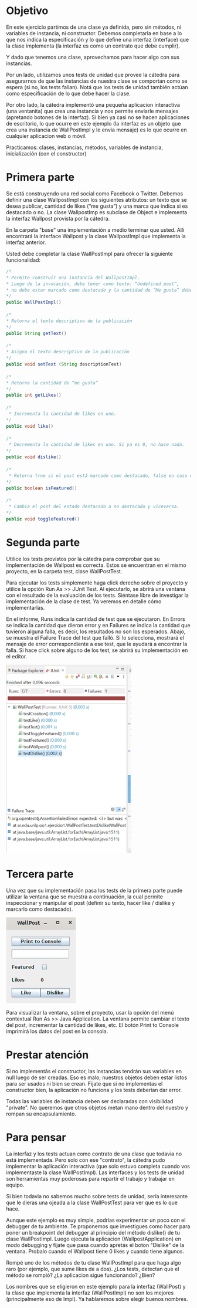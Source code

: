 # Objetivo

En este ejercicio partimos de una clase ya definida, pero sin métodos, ni variables de instancia, ni constructor. Debemos completarla en base a lo que nos indica la especificación y lo que define una interfaz (interface) que la clase implementa (la interfaz es como un contrato que debe cumplir). 

Y dado que tenemos una clase, aprovechamos para hacer algo con sus instancias. 

Por un lado, utilizamos unos tests de unidad que provee la cátedra para asegurarnos de que las instancias de nuestra clase se comportan como se espera (si no, los tests fallan). Notá que los tests de unidad también actúan como especificación de lo que debe hacer la clase. 

Por otro lado, la cátedra implementó una pequeña aplicacion interactiva (una ventanita) que crea una instancia y nos permite enviarle mensajes (apretando botones de la interfaz). Si bien ya casi no se hacen aplicaciones de escritorio, lo que ocurre en este ejemplo (la interfaz es un objeto que crea una instancia de WallPostImpl y le envia mensaje) es lo que ocurre en cualquier aplicacion web o móvil. 

Practicamos: clases, instancias, métodos, variables de instancia, inicialización (con el constructor)

# Primera parte

Se está construyendo una red social como Facebook o Twitter. Debemos definir una clase WallpostImpl con los siguientes atributos: un texto que se desea publicar, cantidad de likes (“me gusta”) y una marca que indica si es destacado o no. La clase WallpostImp es subclase de Object e implementa la interfaz Wallpost provista por la cátedra.

En la carpeta "base" una implementación a medio terminar que usted. Allí encontrará la interface Wallpost y la clase WallpostImpl que implementa la interfaz anterior.

Usted debe completar la clase WallPostImpl para ofrecer la siguiente funcionalidad:

```Java
/*
* Permite construir una instancia del WallpostImpl.
* Luego de la invocación, debe tener como texto: “Undefined post”,
* no debe estar marcado como destacado y la cantidad de “Me gusta” debe ser 0.
*/
public WallPostImpl()

/*
* Retorna el texto descriptivo de la publicación
*/
public String getText() 

/*
* Asigna el texto descriptivo de la publicación
*/
public void setText (String descriptionText)

/*
* Retorna la cantidad de “me gusta”
*/
public int getLikes() 

/*
 * Incrementa la cantidad de likes en uno.
*/
public void like() 

/*
 * Decrementa la cantidad de likes en uno. Si ya es 0, no hace nada.
*/
public void dislike()

/*
 * Retorna true si el post está marcado como destacado, false en caso contrario
*/
public boolean isFeatured() 

/*
 * Cambia el post del estado destacado a no destacado y viceversa.
*/
public void toggleFeatured()

```
 
# Segunda parte

Utilice los tests provistos por la cátedra para comprobar que su implementación de Wallpost es correcta. Estos se encuentran en el mismo proyecto, en la carpeta test, clase WallPostTest.

Para ejecutar los tests simplemente haga click derecho sobre el proyecto y utilice la opción Run As >> JUnit Test. Al ejecutarlo, se abrirá una ventana con el resultado de la evaluación de los tests. Siéntase libre de investigar la implementación de la clase de test. Ya veremos en detalle cómo implementarlas. 

En el informe, Runs indica la cantidad de test que se ejecutaron. En Errors se indica la cantidad que dieron error y en Failures se indica la cantidad que tuvieron alguna falla, es decir,  los resultados no son los esperados. Abajo, se muestra el Failure Trace del test que falló. Si lo selecciona, mostrará el mensaje de error correspondiente a ese test, que le ayudará a encontrar la falla. Si hace click sobre alguno de los test, se abrirá su implementación en el editor. 

![](recursos/tests-runner.png "Test runner en Eclipse")

# Tercera parte

Una vez que su implementación pasa los tests de la primera parte puede utilizar la ventana que se muestra a continuación, la cual permite inspeccionar y manipular el post (definir su texto, hacer like / dislike y marcarlo como destacado).

![](recursos/wallpost-ui.png "Editor interactivo de Wallposts")

Para visualizar la ventana, sobre el proyecto, usar la opción del menú contextual Run As >> Java Application. La ventana permite cambiar el texto del post, incrementar la cantidad de likes, etc. El botón Print to Console imprimirá los datos del post en la consola. 

# Prestar atención

Si no implementás el constructor, las instancias tendrán sus variables en null luego de ser creadas. Eso es malo; nuestros objetos deben estar listos para ser usados ni bien se crean. Fijate que si no implementas el constructor bien, la aplicación no funciona y los tests deberían dar error. 

Todas las variables de instancia deben ser declaradas con visibilidad "private". No queremos que otros objetos metan mano dentro del nuestro y rompan su encapsulamiento.

# Para pensar

La interfaz y los tests actuan como contrato de una clase que todavia no está implementada. Pero solo con ese "contrato", la cátedra pudo implementar la aplicación interactiva (que solo estuvo completa cuando vos implementaste la clase WallPostImpl). Las interfaces y los tests de unidad son herramientas muy poderosas para repartir el trabajo y trabajar en equipo.

Si bien todavia no sabemos mucho sobre tests de unidad, sería interesante que le dieras una ojeada a la clase WallPostTest para ver que es lo que hace.

Aunque este ejemplo es muy simple, podrías experimentar un poco con el debugger de tu ambiente. Te proponemos que investigues como hacer para poner un breakpoint del debugger al principio del método dislike() de tu clase WallPostImpl. Luego ejecuta la aplicacion (WallpostApplication) en modo debugging y fijate que pasa cuando apretás el boton "Dislike" de la ventana. Probalo cuando el Wallpost tiene 0 likes y cuando tiene algunos. 

Rompé uno de los métodos de tu clase WallPostImpl para que haga algo raro (por ejemplo, que sume likes de a dos). ¿Los tests, detectan que el método se rompió? ¿La aplicacion sigue funcionando? ¿Bien?

Los nombres que se eligieron en este ejemplo para la interfaz (WallPost) y la clase que implementa la interfaz (WallPostImpl) no son los mejores (principalmente eso de Impl). Ya hablaremos sobre elegir buenos nombres.
